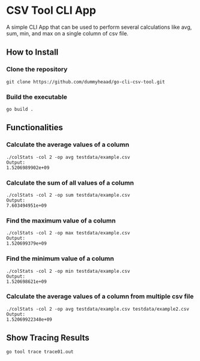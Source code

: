 # CSV Tool CLI App

A simple CLI App that can be used to perform several calculations like avg, sum, min, and max on a single column of csv file.

## How to Install
### Clone the repository

    git clone https://github.com/dummyheaad/go-cli-csv-tool.git

### Build the executable

    go build .

## Functionalities
### Calculate the average values of a column

    ./colStats -col 2 -op avg testdata/example.csv
    Output:
    1.5206989902e+09

### Calculate the sum of all values of a column

    ./colStats -col 2 -op sum testdata/example.csv
    Output:
    7.603494951e+09

### Find the maximum value of a column

    ./colStats -col 2 -op max testdata/example.csv
    Output:
    1.520699379e+09

### Find the minimum value of a column

    ./colStats -col 2 -op min testdata/example.csv
    Output:
    1.520698621e+09

### Calculate the average values of a column from multiple csv file

    ./colStats -col 2 -op avg testdata/example.csv testdata/example2.csv
    Output:
    1.52069922348e+09

## Show Tracing Results

    go tool trace trace01.out
